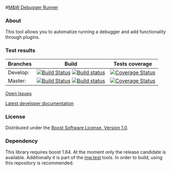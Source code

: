 #[M&W Debugger Runner](https://github.com/mw-sc/mw.dbg-runner)

### About
This tool allows you to automatize running a debugger and add functionality through plugins.

### Test results

Branches        | Build         | Tests coverage | 
----------------|-------------- | -------------- |
Develop:        | [![Build Status](https://travis-ci.org/mw-sc/mw.dbg-runner.svg?branch=develop)](https://travis-ci.org/mw-sc/mw.dbg-runner)  [![Build status](https://ci.appveyor.com/api/projects/status/peup7e6m0e1bb5ba?svg=true)](https://ci.appveyor.com/project/mw-sc/mw.dbg-runner) | [![Coverage Status](https://coveralls.io/repos/github/mw-sc/mw.dbg-runner/badge.svg?branch=develop)](https://coveralls.io/github/mw-sc/mw.dbg-runner?branch=develop) |
Master:         | [![Build Status](https://travis-ci.org/mw-sc/mw.dbg-runner.svg?branch=master)](https://travis-ci.org/mw-sc/mw.dbg-runner) [![Build status](https://ci.appveyor.com/api/projects/status/peup7e6m0e1bb5ba/branch/master?svg=true)](https://ci.appveyor.com/project/mw-sc/mw.dbg-runner/branch/master) | [![Coverage Status](https://coveralls.io/repos/github/mw-sc/mw.dbg-runner/badge.svg?branch=master)](https://coveralls.io/github/mw-sc/mw.dbg-runner?branch=master)   |

[Open Issues](https://github.com/mw-sc/mw.dbg-runner/issues)

[Latest developer documentation](http://mw-sc.github.io/dbg-runner/)


### License
Distributed under the [Boost Software License, Version 1.0](http://www.boost.org/LICENSE_1_0.txt).

### Dependency

This library requires boost 1.64. At the moment only the release candidate is available. Additionally it is part of the [mw.test](https://github.com/mw-sc/mw.test) tools. In order to build, using this repository is recommended.
